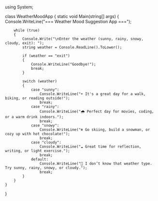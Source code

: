 using System;

class WeatherMoodApp
{
    static void Main(string[] args)
    {
        Console.WriteLine("=== Weather Mood Suggestion App ===");

        while (true)
        {
            Console.Write("\nEnter the weather (sunny, rainy, snowy, cloudy, exit): ");
            string weather = Console.ReadLine().ToLower();

            if (weather == "exit")
            {
                Console.WriteLine("Goodbye!");
                break;
            }

            switch (weather)
            {
                case "sunny":
                    Console.WriteLine("☀️ It's a great day for a walk, biking, or reading outside!");
                    break;
                case "rainy":
                    Console.WriteLine("🌧 Perfect day for movies, coding, or a warm drink indoors.");
                    break;
                case "snowy":
                    Console.WriteLine("❄️ Go skiing, build a snowman, or cozy up with hot chocolate!");
                    break;
                case "cloudy":
                    Console.WriteLine("☁️ Great time for reflection, writing, or light exercise.");
                    break;
                default:
                    Console.WriteLine("🤔 I don’t know that weather type. Try sunny, rainy, snowy, or cloudy.");
                    break;
            }
        }
    }
}
